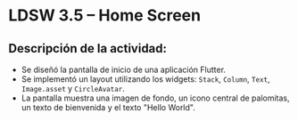 # LDSW 3.5 – Home Screen

## Descripción de la actividad:

- Se diseñó la pantalla de inicio de una aplicación Flutter.
- Se implementó un layout utilizando los widgets: `Stack`, `Column`, `Text`, `Image.asset` y `CircleAvatar`.
- La pantalla muestra una imagen de fondo, un icono central de palomitas, un texto de bienvenida y el texto "Hello World".
